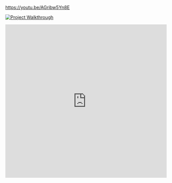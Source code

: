 https://youtu.be/AGribw5Yn8E

[![Project Walkthrough](https://img.youtube.com/vi/AGribw5Yn8E/0.jpg)](http://www.youtube.com/watch?v=AGribw5Yn8E)

<iframe width="640px" height= "480px" src= "https://forms.office.com/Pages/ResponsePage.aspx?id=djeiJhG3RkOn3KaQ4r2K-XCC-pxRrFNAm7JmcG0_nsdURDJWWFRHNE5ERE5CUkdaRlZNODRLMERSUi4u&embed=true" frameborder= "0" marginwidth= "0" marginheight= "0" style= "border: none; max-width:100%; max-height:100vh" allowfullscreen webkitallowfullscreen mozallowfullscreen msallowfullscreen> </iframe>
